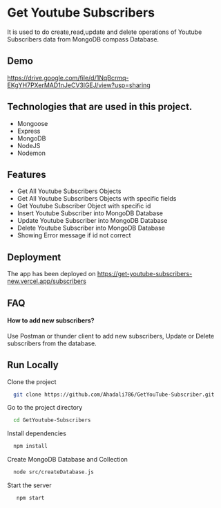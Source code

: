 # Get Youtube Subscribers

It is used to do create,read,update and delete operations of Youtube Subscribers data from MongoDB compass Database.

## Demo

https://drive.google.com/file/d/1NqBcrmq-EKgYH7PXerMAD1nJeCV3lGEJ/view?usp=sharing

## Technologies that are used in this project.
  <ul>
    <li>Mongoose</li> 
    <li>Express</li>  
    <li>MongoDB</li> 
    <li>NodeJS</li>
    <li>Nodemon</li>  
  </ul>



## Features

- Get All Youtube Subscribers Objects
- Get All Youtube Subscribers Objects with specific fields
- Get Youtube Subscriber Object with specific id
- Insert Youtube Subscriber into MongoDB Database
- Update Youtube Subscriber into MongoDB Database
- Delete Youtube Subscriber into MongoDB Database
- Showing Error message if id not correct


## Deployment

The app has been deployed on 
 https://get-youtube-subscribers-new.vercel.app/subscribers


## FAQ

#### How to add new subscribers?

Use Postman or thunder client to add new subscribers, Update or Delete subscribers from the database.


## Run Locally

Clone the project

```bash
  git clone https://github.com/Ahadali786/GetYouTube-Subscriber.git
```

Go to the project directory

```bash
  cd GetYoutube-Subscribers
```

Install dependencies

```bash
  npm install
```

Create MongoDB Database and Collection

```bash
  node src/createDatabase.js
```

Start the server

```bash
   npm start
```

